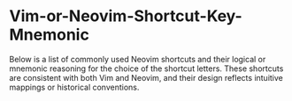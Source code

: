 # Vim-or-Neovim-Shortcut-Key-Mnemonic
Below is a list of commonly used Neovim shortcuts and their logical or mnemonic reasoning for the choice of the shortcut letters. These shortcuts are consistent with both Vim and Neovim, and their design reflects intuitive mappings or historical conventions.
